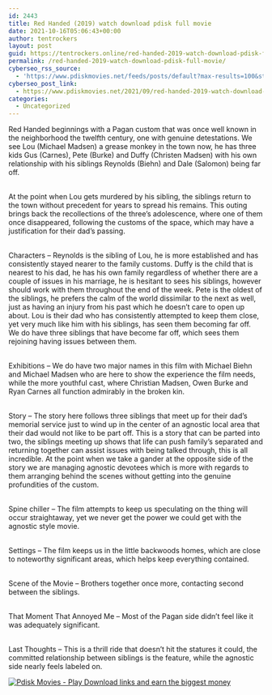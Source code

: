 ```yaml
---
id: 2443
title: Red Handed (2019) watch download pdisk full movie
date: 2021-10-16T05:06:43+00:00
author: tentrockers
layout: post
guid: https://tentrockers.online/red-handed-2019-watch-download-pdisk-full-movie/
permalink: /red-handed-2019-watch-download-pdisk-full-movie/
cyberseo_rss_source:
  - 'https://www.pdiskmovies.net/feeds/posts/default?max-results=100&start-index=201'
cyberseo_post_link:
  - https://www.pdiskmovies.net/2021/09/red-handed-2019-watch-download-pdisk.html
categories:
  - Uncategorized
---
```

<span>Red Handed beginnings with a Pagan custom that was once well known in the neighborhood the twelfth century, one with genuine detestations. We see Lou (Michael Madsen) a grease monkey in the town now, he has three kids Gus (Carnes), Pete (Burke) and Duffy (Christen Madsen) with his own relationship with his siblings Reynolds (Biehn) and Dale (Salomon) being far off. </span>

<span><br />At the point when Lou gets murdered by his sibling, the siblings return to the town without precedent for years to spread his remains. This outing brings back the recollections of the three&#8217;s adolescence, where one of them once disappeared, following the customs of the space, which may have a justification for their dad&#8217;s passing. </span>

<span><br />Characters – Reynolds is the sibling of Lou, he is more established and has consistently stayed nearer to the family customs. Duffy is the child that is nearest to his dad, he has his own family regardless of whether there are a couple of issues in his marriage, he is hesitant to sees his siblings, however should work with them throughout the end of the week. Pete is the oldest of the siblings, he prefers the calm of the world dissimilar to the next as well, just as having an injury from his past which he doesn&#8217;t care to open up about. Lou is their dad who has consistently attempted to keep them close, yet very much like him with his siblings, has seen them becoming far off. We do have three siblings that have become far off, which sees them rejoining having issues between them. </span>

<span><br />Exhibitions – We do have two major names in this film with Michael Biehn and Michael Madsen who are here to show the experience the film needs, while the more youthful cast, where Christian Madsen, Owen Burke and Ryan Carnes all function admirably in the broken kin. </span>

<span><br />Story – The story here follows three siblings that meet up for their dad&#8217;s memorial service just to wind up in the center of an agnostic local area that their dad would not like to be part off. This is a story that can be parted into two, the siblings meeting up shows that life can push family&#8217;s separated and returning together can assist issues with being talked through, this is all incredible. At the point when we take a gander at the opposite side of the story we are managing agnostic devotees which is more with regards to them arranging behind the scenes without getting into the genuine profundities of the custom. </span>

<span><br />Spine chiller – The film attempts to keep us speculating on the thing will occur straightaway, yet we never get the power we could get with the agnostic style movie. </span>

<span><br />Settings – The film keeps us in the little backwoods homes, which are close to noteworthy significant areas, which helps keep everything contained. </span>

<span><br />Scene of the Movie – Brothers together once more, contacting second between the siblings. </span>

<span><br />That Moment That Annoyed Me – Most of the Pagan side didn&#8217;t feel like it was adequately significant. </span>

<span><br />Last Thoughts – This is a thrill ride that doesn&#8217;t hit the statures it could, the committed relationship between siblings is the feature, while the agnostic side nearly feels labeled on.</span>

[![](https://1.bp.blogspot.com/-a93bp85aB6g/YUXjACCiX3I/AAAAAAAAbQE/GHmPI7h0af0tqn6tYzd0cdrDv9Hu9LUSACLcBGAsYHQ/s16000/Play_it_New-removebg-preview.png "Pdisk Movies - Play Download links and earn the biggest money")](https://www.pdisks.com/share-video?videoid=nv2lwl000w77)